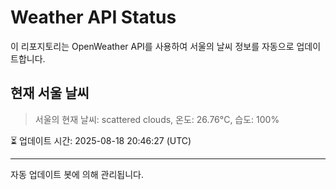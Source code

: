 
# Weather API Status

이 리포지토리는 OpenWeather API를 사용하여 서울의 날씨 정보를 자동으로 업데이트합니다.

## 현재 서울 날씨
> 서울의 현재 날씨: scattered clouds, 온도: 26.76°C, 습도: 100%

⏳ 업데이트 시간: 2025-08-18 20:46:27 (UTC)

---
자동 업데이트 봇에 의해 관리됩니다.
